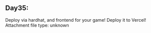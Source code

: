 ## Day35: 
Deploy via hardhat, and frontend for your game!
Deploy it to Vercel! 
Attachment file type: unknown
